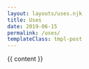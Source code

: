 ```yaml
---
layout: layouts/uses.njk
title: Uses
date: 2019-06-15
permalink: /uses/
templateClass: tmpl-post
---
```


{{ content }}
